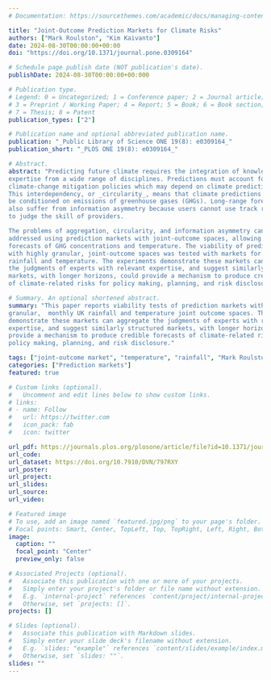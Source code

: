 ```yaml
---
# Documentation: https://sourcethemes.com/academic/docs/managing-content/

title: "Joint-Outcome Prediction Markets for Climate Risks"
authors: ["Mark Roulston", "Kim Kaivanto"]
date: 2024-08-30T00:00:00+00:00
doi: "https://doi.org/10.1371/journal.pone.0309164"

# Schedule page publish date (NOT publication's date).
publishDate: 2024-08-30T00:00:00+00:000

# Publication type.
# Legend: 0 = Uncategorized; 1 = Conference paper; 2 = Journal article;
# 3 = Preprint / Working Paper; 4 = Report; 5 = Book; 6 = Book section;
# 7 = Thesis; 8 = Patent
publication_types: ["2"]

# Publication name and optional abbreviated publication name.
publication: "_Public Library of Science ONE 19(8): e0309164_"
publication_short: "_PLOS ONE 19(8): e0309164_"

# Abstract.
abstract: "Predicting future climate requires the integration of knowledge and 
expertise from a wide range of disciplines. Predictions must account for 
climate-change mitigation policies which may depend on climate predictions. 
This interdependency, or _circularity_, means that climate predictions must 
be conditioned on emissions of greenhouse gases (GHGs). Long-range forecasts 
also suffer from information asymmetry because users cannot use track records 
to judge the skill of providers. 

The problems of aggregation, circularity, and information asymmetry can be 
addressed using prediction markets with joint-outcome spaces, allowing simultaneous 
forecasts of GHG concentrations and temperature. The viability of prediction markets 
with highly granular, joint-outcome spaces was tested with markets for monthly UK 
rainfall and temperature. The experiments demonstrate these markets can aggregate 
the judgments of experts with relevant expertise, and suggest similarly structured 
markets, with longer horizons, could provide a mechanism to produce credible forecasts 
of climate-related risks for policy making, planning, and risk disclosure."

# Summary. An optional shortened abstract.
summary: "This paper reports viability tests of prediction markets with highly 
granular,  monthly UK rainfall and temperature joint outcome spaces. The experiments 
demonstrate these markets can aggregate the judgments of experts with relevant 
expertise, and suggest similarly structured markets, with longer horizons, could 
provide a mechanism to produce credible forecasts of climate-related risks for 
policy making, planning, and risk disclosure."

tags: ["joint-outcome market", "temperature", "rainfall", "Mark Roulston", "Kim Kaivanto", "circularity"]
categories: ["Prediction markets"]
featured: true

# Custom links (optional).
#   Uncomment and edit lines below to show custom links.
# links:
# - name: Follow
#   url: https://twitter.com
#   icon_pack: fab
#   icon: twitter

url_pdf: https://journals.plos.org/plosone/article/file?id=10.1371/journal.pone.0309164&type=printable
url_code:
url_dataset: https://doi.org/10.7910/DVN/797RXY
url_poster:
url_project:
url_slides:
url_source:
url_video:

# Featured image
# To use, add an image named `featured.jpg/png` to your page's folder. 
# Focal points: Smart, Center, TopLeft, Top, TopRight, Left, Right, BottomLeft, Bottom, BottomRight.
image:
  caption: ""
  focal_point: "Center"
  preview_only: false

# Associated Projects (optional).
#   Associate this publication with one or more of your projects.
#   Simply enter your project's folder or file name without extension.
#   E.g. `internal-project` references `content/project/internal-project/index.md`.
#   Otherwise, set `projects: []`.
projects: []

# Slides (optional).
#   Associate this publication with Markdown slides.
#   Simply enter your slide deck's filename without extension.
#   E.g. `slides: "example"` references `content/slides/example/index.md`.
#   Otherwise, set `slides: ""`.
slides: ""
---
```

